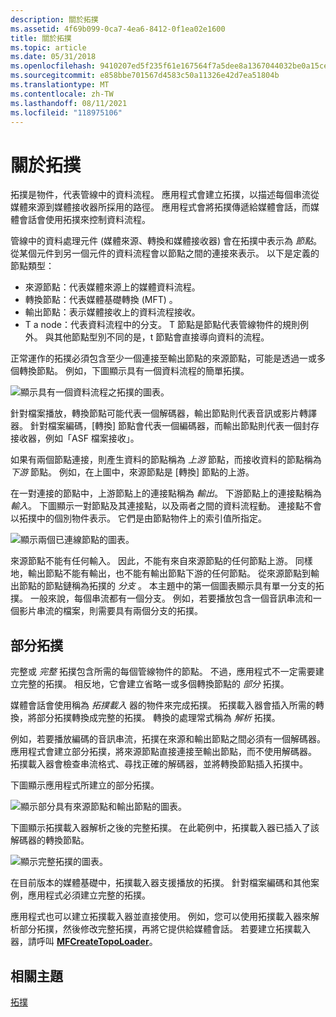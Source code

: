 ```yaml
---
description: 關於拓撲
ms.assetid: 4f69b099-0ca7-4ea6-8412-0f1ea02e1600
title: 關於拓撲
ms.topic: article
ms.date: 05/31/2018
ms.openlocfilehash: 9410207ed5f235f61e167564f7a5dee8a1367044032be0a15cef9ac3b95fb9e0
ms.sourcegitcommit: e858bbe701567d4583c50a11326e42d7ea51804b
ms.translationtype: MT
ms.contentlocale: zh-TW
ms.lasthandoff: 08/11/2021
ms.locfileid: "118975106"
---
```

# <a name="about-topologies"></a>關於拓撲

拓撲是物件，代表管線中的資料流程。 應用程式會建立拓撲，以描述每個串流從媒體來源到媒體接收器所採用的路徑。 應用程式會將拓撲傳遞給媒體會話，而媒體會話會使用拓撲來控制資料流程。

管線中的資料處理元件 (媒體來源、轉換和媒體接收器) 會在拓撲中表示為 *節點*。 從某個元件到另一個元件的資料流程會以節點之間的連接來表示。 以下是定義的節點類型：

-   來源節點：代表媒體來源上的媒體資料流程。
-   轉換節點：代表媒體基礎轉換 (MFT) 。
-   輸出節點：表示媒體接收上的資料流程接收。
-   T a node：代表資料流程中的分支。 T 節點是節點代表管線物件的規則例外。 與其他節點型別不同的是，t 節點會直接導向資料的流程。

正常運作的拓撲必須包含至少一個連接至輸出節點的來源節點，可能是透過一或多個轉換節點。 例如，下圖顯示具有一個資料流程的簡單拓撲。

![顯示具有一個資料流程之拓撲的圖表。](images/topology01.png)

針對檔案播放，轉換節點可能代表一個解碼器，輸出節點則代表音訊或影片轉譯器。 針對檔案編碼，[轉換] 節點會代表一個編碼器，而輸出節點則代表一個封存接收器，例如「ASF 檔案接收」。

如果有兩個節點連接，則產生資料的節點稱為 *上游* 節點，而接收資料的節點稱為 *下游* 節點。 例如，在上圖中，來源節點是 [轉換] 節點的上游。

在一對連接的節點中，上游節點上的連接點稱為 *輸出*。 下游節點上的連接點稱為 *輸入*。 下圖顯示一對節點及其連接點，以及兩者之間的資料流程動。 連接點不會以拓撲中的個別物件表示。 它們是由節點物件上的索引值所指定。

![顯示兩個已連線節點的圖表。](images/topology04.png)

來源節點不能有任何輸入。 因此，不能有來自來源節點的任何節點上游。 同樣地，輸出節點不能有輸出，也不能有輸出節點下游的任何節點。 從來源節點到輸出節點的節點鏈稱為拓撲的 *分支* 。 本主題中的第一個圖表顯示具有單一分支的拓撲。 一般來說，每個串流都有一個分支。 例如，若要播放包含一個音訊串流和一個影片串流的檔案，則需要具有兩個分支的拓撲。

## <a name="partial-topologies"></a>部分拓撲

完整或 *完整* 拓撲包含所需的每個管線物件的節點。 不過，應用程式不一定需要建立完整的拓撲。 相反地，它會建立省略一或多個轉換節點的 *部分* 拓撲。

媒體會話會使用稱為 *拓撲載入* 器的物件來完成拓撲。 拓撲載入器會插入所需的轉換，將部分拓撲轉換成完整的拓撲。 轉換的處理常式稱為 *解析* 拓撲。

例如，若要播放編碼的音訊串流，拓撲在來源和輸出節點之間必須有一個解碼器。 應用程式會建立部分拓撲，將來源節點直接連接至輸出節點，而不使用解碼器。 拓撲載入器會檢查串流格式、尋找正確的解碼器，並將轉換節點插入拓撲中。

下圖顯示應用程式所建立的部分拓撲。

![顯示部分具有來源節點和輸出節點的圖表。](images/topology02.png)

下圖顯示拓撲載入器解析之後的完整拓撲。 在此範例中，拓撲載入器已插入了該解碼器的轉換節點。

![顯示完整拓撲的圖表。](images/topology03.png)

在目前版本的媒體基礎中，拓撲載入器支援播放的拓撲。 針對檔案編碼和其他案例，應用程式必須建立完整的拓撲。

應用程式也可以建立拓撲載入器並直接使用。 例如，您可以使用拓撲載入器來解析部分拓撲，然後修改完整拓撲，再將它提供給媒體會話。 若要建立拓撲載入器，請呼叫 [**MFCreateTopoLoader**](/windows/desktop/api/mfidl/nf-mfidl-mfcreatetopoloader)。

## <a name="related-topics"></a>相關主題

<dl> <dt>

[拓撲](topologies.md)
</dt> </dl>

 

 



